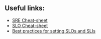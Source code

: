 ## Useful links:

* [SRE Cheat-sheet](https://github.com/shibumi/SRE-cheat-sheet)
* [SLO Cheat-sheet](https://kstatic.googleusercontent.com/files/ff59978bff9a5b5cc58a4d86d7fbdc783e1038513f75e2a2b0016467363272e2eeb25a122e2c3f69f624df049e49fae83f07af834f21cedf57c37ef2fbdbbb61)
* [Best practices for setting SLOs and SLIs](https://newrelic.com/blog/best-practices/best-practices-for-setting-slos-and-slis-for-modern-complex-systems)
